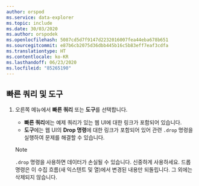 ```yaml
---
author: orspod
ms.service: data-explorer
ms.topic: include
ms.date: 30/03/2020
ms.author: orspodek
ms.openlocfilehash: 5087cd5d7f9147d2232016007fea44eba678b651
ms.sourcegitcommit: e87b6cb2075d36dbb445b16c5b83eff7eaf3cdfa
ms.translationtype: HT
ms.contentlocale: ko-KR
ms.lasthandoff: 06/23/2020
ms.locfileid: "85265190"
---
```

## <a name="quick-queries-and-tools"></a>빠른 쿼리 및 도구

1. 오른쪽 메뉴에서 **빠른 쿼리** 또는 **도구**를 선택합니다. 

    * **빠른 쿼리**에는 예제 쿼리가 있는 웹 UI에 대한 링크가 포함되어 있습니다.
    * **도구**에는 웹 UI의 **Drop 명령**에 대한 링크가 포함되어 있어 관련 `.drop` 명령을 실행하여 문제를 해결할 수 있습니다.

    > [!NOTE]
    > `.drop` 명령을 사용하면 데이터가 손실될 수 있습니다. 신중하게 사용하세요.
    > 드롭 명령은 이 수집 흐름(새 익스텐트 및 열)에서 변경된 내용만 되돌립니다. 그 외에는 삭제되지 않습니다.
